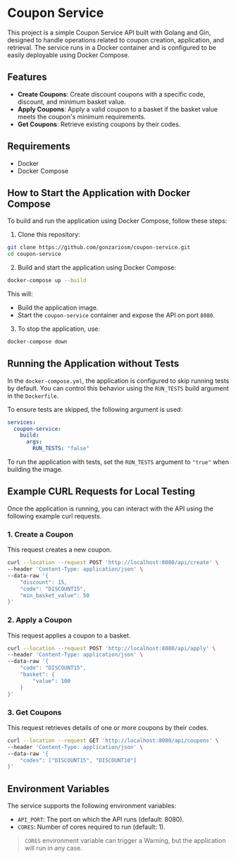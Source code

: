 # Coupon Service

This project is a simple Coupon Service API built with Golang and Gin, designed to handle operations related to coupon creation, application, and retrieval. The service runs in a Docker container and is configured to be easily deployable using Docker Compose.

## Features

- **Create Coupons**: Create discount coupons with a specific code, discount, and minimum basket value.
- **Apply Coupons**: Apply a valid coupon to a basket if the basket value meets the coupon's minimum requirements.
- **Get Coupons**: Retrieve existing coupons by their codes.

## Requirements

- Docker
- Docker Compose

## How to Start the Application with Docker Compose

To build and run the application using Docker Compose, follow these steps:

1. Clone this repository:

```bash
git clone https://github.com/gonzariosm/coupon-service.git
cd coupon-service
```

2. Build and start the application using Docker Compose:

```bash
docker-compose up --build
```

This will:

- Build the application image.
- Start the `coupon-service` container and expose the API on port `8080`.

3. To stop the application, use:

```bash
docker-compose down
```

## Running the Application without Tests

In the `docker-compose.yml`, the application is configured to skip running tests by default. You can control this behavior using the `RUN_TESTS` build argument in the `Dockerfile`.

To ensure tests are skipped, the following argument is used:

```yaml
services:
  coupon-service:
    build:
      args:
        RUN_TESTS: "false"
```

To run the application with tests, set the `RUN_TESTS` argument to `"true"` when building the image.

## Example CURL Requests for Local Testing

Once the application is running, you can interact with the API using the following example curl requests.

### 1. Create a Coupon

This request creates a new coupon.

```bash
curl --location --request POST 'http://localhost:8080/api/create' \
--header 'Content-Type: application/json' \
--data-raw '{
    "discount": 15,
    "code": "DISCOUNT15",
    "min_basket_value": 50
}'
```

### 2. Apply a Coupon

This request applies a coupon to a basket.

```bash
curl --location --request POST 'http://localhost:8080/api/apply' \
--header 'Content-Type: application/json' \
--data-raw '{
    "code": "DISCOUNT15",
    "basket": {
        "value": 100
    }
}'
```

### 3. Get Coupons

This request retrieves details of one or more coupons by their codes.

```bash
curl --location --request GET 'http://localhost:8080/api/coupons' \
--header 'Content-Type: application/json' \
--data-raw '{
    "codes": ["DISCOUNT15", "DISCOUNT10"]
}'
```

## Environment Variables

The service supports the following environment variables:

- `API_PORT`: The port on which the API runs (default: 8080).
- `CORES`: Number of cores required to run (default: 1).

> `CORES` environment variable can trigger a Warning, but the application will run in any case.
